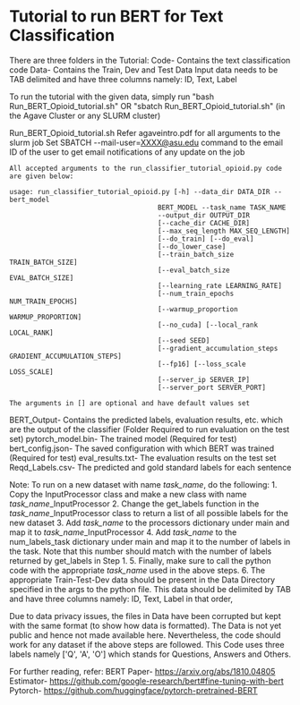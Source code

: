 Tutorial to run BERT for Text Classification
============================================

There are three folders in the Tutorial:
Code- Contains the text classification code
Data- Contains the Train, Dev and Test Data
	Input data needs to be TAB delimited and have three columns namely: ID, Text, Label

To run the tutorial with the given data, simply run "bash Run_BERT_Opioid_tutorial.sh" OR "sbatch Run_BERT_Opioid_tutorial.sh" (in the Agave Cluster or any SLURM cluster)

Run_BERT_Opioid_tutorial.sh
	Refer agaveintro.pdf for all arguments to the slurm job
	Set SBATCH --mail-user=XXXX@asu.edu command to the email ID of the user to get email notifications of any update on the job
	
	All accepted arguments to the run_classifier_tutorial_opioid.py code are given below:
	
	usage: run_classifier_tutorial_opioid.py [-h] --data_dir DATA_DIR --bert_model
                                         BERT_MODEL --task_name TASK_NAME
                                         --output_dir OUTPUT_DIR
                                         [--cache_dir CACHE_DIR]
                                         [--max_seq_length MAX_SEQ_LENGTH]
                                         [--do_train] [--do_eval]
                                         [--do_lower_case]
                                         [--train_batch_size TRAIN_BATCH_SIZE]
                                         [--eval_batch_size EVAL_BATCH_SIZE]
                                         [--learning_rate LEARNING_RATE]
                                         [--num_train_epochs NUM_TRAIN_EPOCHS]
                                         [--warmup_proportion WARMUP_PROPORTION]
                                         [--no_cuda] [--local_rank LOCAL_RANK]
                                         [--seed SEED]
                                         [--gradient_accumulation_steps GRADIENT_ACCUMULATION_STEPS]
                                         [--fp16] [--loss_scale LOSS_SCALE]
                                         [--server_ip SERVER_IP]
                                         [--server_port SERVER_PORT]
		
	The arguments in [] are optional and have default values set
	
BERT_Output- Contains the predicted labels, evaluation results, etc. which are the output of the classifier (Folder Required to run evaluation on the test set)
	pytorch_model.bin- The trained model (Required for test)
	bert_config.json- The saved configuration with which BERT was trained (Required for test)
	eval_results.txt- The evaluation results on the test set
	Reqd_Labels.csv- The predicted and gold standard labels for each sentence

Note: To run on a new dataset with name *task_name*, do the following:
	1. Copy the InputProcessor class and make a new class with name *task_name*_InputProcessor
	2. Change the get_labels function in the *task_name*_InputProcessor class to return a list of all possible labels for the new dataset
	3. Add *task_name* to the processors dictionary under main and map it to *task_name*_InputProcessor
	4. Add *task_name* to the num_labels_task dictionary under main and map it to the number of labels in the task. Note that this number should match with the number of labels returned by get_labels in Step 1.
	5. Finally, make sure to call the python code with the appropriate *task_name* used in the above steps.
	6. The appropriate Train-Test-Dev data should be present in the Data Directory specified in the args to the python file. This data should be delimited by  TAB and have three columns namely: ID, Text, Label in that order,

Due to data privacy issues, the files in Data have been corrupted but kept with the same format (to show how data is formatted). The Data is not yet public and hence not made available here. Nevertheless, the code should work for any dataset if the above steps are followed. This Code uses three labels namely ['Q', 'A', 'O'] which stands for Questions, Answers and Others.

For further reading, refer:
	BERT Paper- https://arxiv.org/abs/1810.04805
	Estimator- https://github.com/google-research/bert#fine-tuning-with-bert
	Pytorch- https://github.com/huggingface/pytorch-pretrained-BERT
